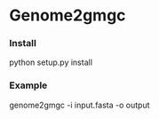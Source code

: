 # Genome2gmgc

<h3>Install</h3>  

python setup.py install

<h3>Example</h3>

genome2gmgc -i input.fasta -o output
